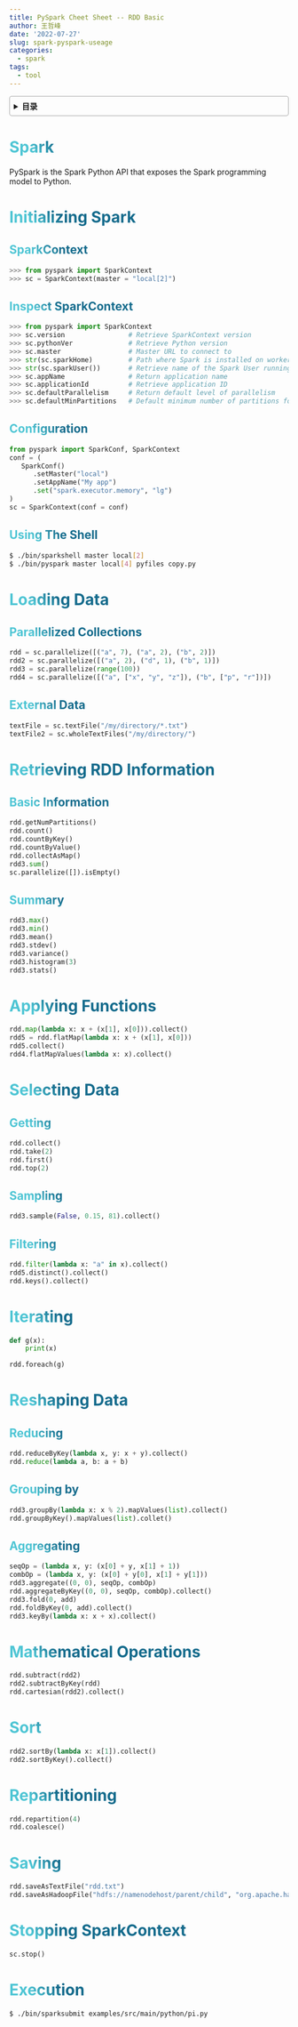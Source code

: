 ```yaml
---
title: PySpark Cheet Sheet -- RDD Basic
author: 王哲峰
date: '2022-07-27'
slug: spark-pyspark-useage
categories:
  - spark
tags:
  - tool
---
```


<style>
h1 {
  background-color: #2B90B6;
  background-image: linear-gradient(45deg, #4EC5D4 10%, #146b8c 20%);
  background-size: 100%;
  -webkit-background-clip: text;
  -moz-background-clip: text;
  -webkit-text-fill-color: transparent;
  -moz-text-fill-color: transparent;
}
h2 {
  background-color: #2B90B6;
  background-image: linear-gradient(45deg, #4EC5D4 10%, #146b8c 20%);
  background-size: 100%;
  -webkit-background-clip: text;
  -moz-background-clip: text;
  -webkit-text-fill-color: transparent;
  -moz-text-fill-color: transparent;
}


details {
    border: 1px solid #aaa;
    border-radius: 4px;
    padding: .5em .5em 0;
}

summary {
    font-weight: bold;
    margin: -.5em -.5em 0;
    padding: .5em;
}

details[open] {
    padding: .5em;
}

details[open] summary {
    border-bottom: 1px solid #aaa;
    margin-bottom: .5em;
}
</style>


<details><summary>目录</summary><p>

- [Spark](#spark)
- [Initializing Spark](#initializing-spark)
  - [SparkContext](#sparkcontext)
  - [Inspect SparkContext](#inspect-sparkcontext)
  - [Configuration](#configuration)
  - [Using The Shell](#using-the-shell)
- [Loading Data](#loading-data)
  - [Parallelized Collections](#parallelized-collections)
  - [External Data](#external-data)
- [Retrieving RDD Information](#retrieving-rdd-information)
  - [Basic Information](#basic-information)
  - [Summary](#summary)
- [Applying Functions](#applying-functions)
- [Selecting Data](#selecting-data)
  - [Getting](#getting)
  - [Sampling](#sampling)
  - [Filtering](#filtering)
- [Iterating](#iterating)
- [Reshaping Data](#reshaping-data)
  - [Reducing](#reducing)
  - [Grouping by](#grouping-by)
  - [Aggregating](#aggregating)
- [Mathematical Operations](#mathematical-operations)
- [Sort](#sort)
- [Repartitioning](#repartitioning)
- [Saving](#saving)
- [Stopping SparkContext](#stopping-sparkcontext)
- [Execution](#execution)
</p></details><p></p>




# Spark

PySpark is the Spark Python API that exposes the Spark programming model to Python.

# Initializing Spark

## SparkContext

```python
>>> from pyspark import SparkContext
>>> sc = SparkContext(master = "local[2]")
```

## Inspect SparkContext


```python
>>> from pyspark import SparkContext
>>> sc.version                # Retrieve SparkContext version
>>> sc.pythonVer              # Retrieve Python version
>>> sc.master                 # Master URL to connect to
>>> str(sc.sparkHome)         # Path where Spark is installed on worker nodes
>>> str(sc.sparkUser())       # Retrieve name of the Spark User running SparkContext
>>> sc.appName                # Return application name
>>> sc.applicationId          # Retrieve application ID
>>> sc.defaultParallelism     # Return default level of parallelism
>>> sc.defaultMinPartitions   # Default minimum number of partitions for RDDs
```

## Configuration


```python
from pyspark import SparkConf, SparkContext
conf = (
   SparkConf()
      .setMaster("local")
      .setAppName("My app")
      .set("spark.executor.memory", "lg")
)
sc = SparkContext(conf = conf)
```

## Using The Shell

```bash
$ ./bin/sparkshell master local[2]
$ ./bin/pyspark master local[4] pyfiles copy.py
```

# Loading Data

## Parallelized Collections


```python
rdd = sc.parallelize([("a", 7), ("a", 2), ("b", 2)])
rdd2 = sc.parallelize([("a", 2), ("d", 1), ("b", 1)])
rdd3 = sc.parallelize(range(100))
rdd4 = sc.parallelize([("a", ["x", "y", "z"]), ("b", ["p", "r"])])
```

## External Data

```python
textFile = sc.textFile("/my/directory/*.txt")
textFile2 = sc.wholeTextFiles("/my/directory/")
```

# Retrieving RDD Information

## Basic Information

```python
rdd.getNumPartitions()
rdd.count()
rdd.countByKey()
rdd.countByValue()
rdd.collectAsMap()
rdd3.sum()
sc.parallelize([]).isEmpty()
```

## Summary


```python
rdd3.max()
rdd3.min()
rdd3.mean()
rdd3.stdev()
rdd3.variance()
rdd3.histogram(3)
rdd3.stats()
```

# Applying Functions


```python
rdd.map(lambda x: x + (x[1], x[0])).collect()
rdd5 = rdd.flatMap(lambda x: x + (x[1], x[0]))
rdd5.collect()
rdd4.flatMapValues(lambda x: x).collect()
```

# Selecting Data

## Getting

```python
rdd.collect()
rdd.take(2)
rdd.first()
rdd.top(2)
```

## Sampling

```python
rdd3.sample(False, 0.15, 81).collect()
```

## Filtering


```python
rdd.filter(lambda x: "a" in x).collect()
rdd5.distinct().collect()
rdd.keys().collect()
```

# Iterating

```python
def g(x):
    print(x)

rdd.foreach(g)
```

# Reshaping Data

## Reducing

```python
rdd.reduceByKey(lambda x, y: x + y).collect()
rdd.reduce(lambda a, b: a + b)
```

## Grouping by

```python
rdd3.groupBy(lambda x: x % 2).mapValues(list).collect()
rdd.groupByKey().mapValues(list).collet()
```

## Aggregating

```python
seqOp = (lambda x, y: (x[0] + y, x[1] + 1))
combOp = (lambda x, y: (x[0] + y[0], x[1] + y[1]))
rdd3.aggregate((0, 0), seqOp, combOp)
rdd.aggregateByKey((0, 0), seqOp, combOp).collect()
rdd3.fold(0, add)
rdd.foldByKey(0, add).collect()
rdd3.keyBy(lambda x: x + x).collect()
```

# Mathematical Operations

```python
rdd.subtract(rdd2)
rdd2.subtractByKey(rdd)
rdd.cartesian(rdd2).collect()
```

# Sort

```python
rdd2.sortBy(lambda x: x[1]).collect()
rdd2.sortByKey().collect()
```

# Repartitioning

```python
rdd.repartition(4)
rdd.coalesce()
```

# Saving

```python
rdd.saveAsTextFile("rdd.txt")
rdd.saveAsHadoopFile("hdfs://namenodehost/parent/child", "org.apache.hadoop.mapred.TextOutputFormat")
```

# Stopping SparkContext

```python
sc.stop()
```

# Execution

```bash
$ ./bin/sparksubmit examples/src/main/python/pi.py
```


